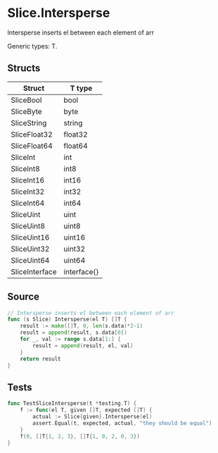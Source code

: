 # Slice.Intersperse

Intersperse inserts el between each element of arr

Generic types: T.

## Structs

| Struct | T type |
| ------ | ------ |
| SliceBool | bool |
| SliceByte | byte |
| SliceString | string |
| SliceFloat32 | float32 |
| SliceFloat64 | float64 |
| SliceInt | int |
| SliceInt8 | int8 |
| SliceInt16 | int16 |
| SliceInt32 | int32 |
| SliceInt64 | int64 |
| SliceUint | uint |
| SliceUint8 | uint8 |
| SliceUint16 | uint16 |
| SliceUint32 | uint32 |
| SliceUint64 | uint64 |
| SliceInterface | interface{} |


## Source

```go
// Intersperse inserts el between each element of arr
func (s Slice) Intersperse(el T) []T {
	result := make([]T, 0, len(s.data)*2-1)
	result = append(result, s.data[0])
	for _, val := range s.data[1:] {
		result = append(result, el, val)
	}
	return result
}
```

## Tests

```go
func TestSliceIntersperse(t *testing.T) {
	f := func(el T, given []T, expected []T) {
		actual := Slice{given}.Intersperse(el)
		assert.Equal(t, expected, actual, "they should be equal")
	}
	f(0, []T{1, 2, 3}, []T{1, 0, 2, 0, 3})
}
```